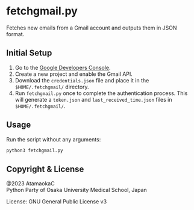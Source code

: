 # fetchgmail.py

Fetches new emails from a Gmail account and outputs them in JSON format.

## Initial Setup

1. Go to the [Google Developers Console](https://console.developers.google.com/).
2. Create a new project and enable the Gmail API.
3. Download the `credentials.json` file and place it in the `$HOME/.fetchgmail/` directory.
4. Run `fetchgmail.py` once to complete the authentication process.
This will generate a `token.json` and `last_received_time.json` files in `$HOME/.fetchgmail/`.

## Usage

Run the script without any arguments:

```bash
python3 fetchgmail.py
```

## Copyright & License
@2023 AtamaokaC  
Python Party of Osaka University Medical School, Japan

License: GNU General Public License v3
